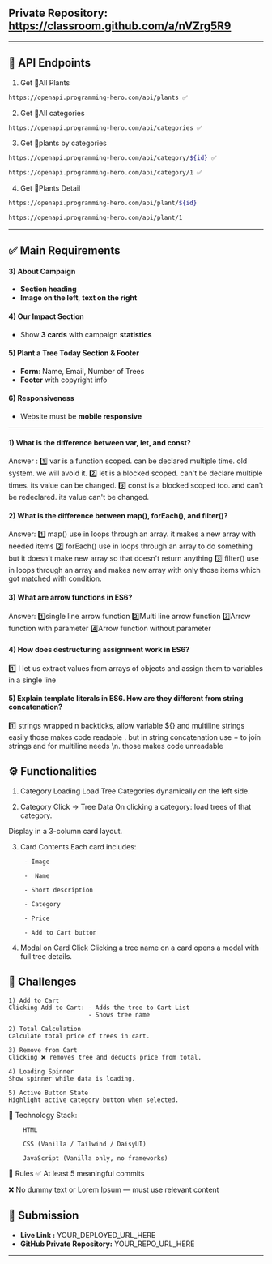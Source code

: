 
## Private Repository: https://classroom.github.com/a/nVZrg5R9


---
🌴 API Endpoints
---
1. Get 🌴All Plants
```bash
https://openapi.programming-hero.com/api/plants ✅
```

2. Get 🌴All categories <br/>
```bash
https://openapi.programming-hero.com/api/categories ✅
```


3. Get 🌴plants by categories <br/>
```bash
https://openapi.programming-hero.com/api/category/${id} ✅
```

```bash
https://openapi.programming-hero.com/api/category/1 ✅
```

4. Get 🌴Plants Detail <br/>

```bash
https://openapi.programming-hero.com/api/plant/${id}
```

```bash
https://openapi.programming-hero.com/api/plant/1
```
---




## ✅ Main Requirements   

#### 3) About Campaign
- **Section heading**  
- **Image on the left**, **text on the right**  

#### 4) Our Impact Section 
- Show **3 cards** with campaign **statistics**  

#### 5) Plant a Tree Today Section & Footer
- **Form**: Name, Email, Number of Trees  
- **Footer** with copyright info 

#### 6) Responsiveness 
- Website must be **mobile responsive**  

---

#### 1) What is the difference between var, let, and const?
Answer :
1️⃣ var is a function scoped. can be declared multiple time. old system. we will avoid it.
2️⃣ let is a blocked scoped. can't be declare multiple times. its value can be changed.
3️⃣ const is a blocked scoped too. and can't be redeclared. its value can't be changed.

#### 2) What is the difference between map(), forEach(), and filter()? 
Answer:
1️⃣ map() use in loops through an array. it makes a new array with needed items
2️⃣ forEach() use in loops through an array to do something but it doesn't make new array so that doesn't return anything
3️⃣ filter() use in loops through an array and makes new array with only those items which got matched with condition.

#### 3) What are arrow functions in ES6?
Answer:
1️⃣single line arrow function
2️⃣Multi line arrow function
3️⃣Arrow function with parameter
4️⃣Arrow function without parameter

#### 4) How does destructuring assignment work in ES6?
1️⃣ I let us extract values from arrays of objects and assign them to variables in a single line

#### 5) Explain template literals in ES6. How are they different from string concatenation?
1️⃣ strings wrapped n backticks, allow variable ${} and multiline strings easily those makes code readable . but in string concatenation use + to join strings and for multiline needs \n. those makes code unreadable

## ⚙️ Functionalities 

1) Category Loading 
Load Tree Categories dynamically on the left side.

2) Category Click → Tree Data 
On clicking a category: load trees of that category.

Display in a 3-column card layout.

3) Card Contents 
 Each card includes:

        - Image

        -  Name

        - Short description

        - Category

        - Price

        - Add to Cart button

4) Modal on Card Click 
Clicking a tree name on a card opens a modal with full tree details.


##  🧪 Challenges 


    1) Add to Cart 
    Clicking Add to Cart: - Adds the tree to Cart List
                          - Shows tree name 

    2) Total Calculation 
    Calculate total price of trees in cart.

    3) Remove from Cart 
    Clicking ❌ removes tree and deducts price from total.

    4) Loading Spinner
    Show spinner while data is loading.

    5) Active Button State 
    Highlight active category button when selected.



🧰 Technology Stack:
        
        HTML

        CSS (Vanilla / Tailwind / DaisyUI)

        JavaScript (Vanilla only, no frameworks)

📌 Rules
✅ At least 5 meaningful commits

❌ No dummy text or Lorem Ipsum — must use relevant content





## 🔗 Submission
- **Live Link :** YOUR_DEPLOYED_URL_HERE  
- **GitHub Private Repository:** YOUR_REPO_URL_HERE  

---